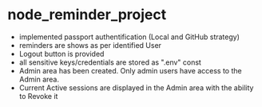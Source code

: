 # node_reminder_project

- implemented passport authentification (Local and GitHub strategy)
- reminders are shows as per identified User
- Logout button is provided
- all sensitive keys/credentials are stored as ".env" const
- Admin area has been created. Only admin users have access to the Admin area.
- Current Active sessions are displayed in the Admin area with the ability to Revoke it
